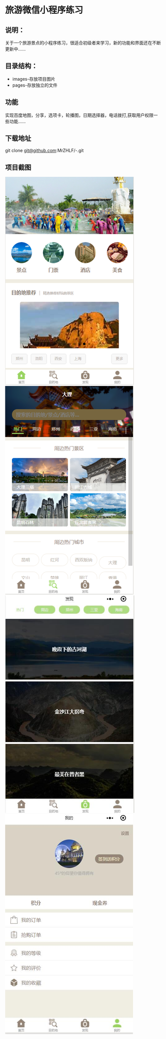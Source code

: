 # 旅游微信小程序练习
## 说明：
关于一个旅游景点的小程序练习，很适合初级者来学习，新的功能和界面还在不断更新中......
## 目录结构：
* images-存放项目图片
* pages-存放独立的文件
## 功能
实现百度地图，分享，选项卡，轮播图，日期选择器，电话拨打,获取用户权限一些功能......
## 下载地址
git clone git@github.com:MrZHLF/-.git

## 项目截图
![baidu](./client/images/1.png)
![baidu](./client/images/2.png)
![baidu](./client/images/3.jpg)
![baidu](./client/images/4.jpg)